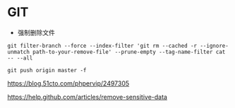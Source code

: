 # GIT

- 强制删除文件

```shell
git filter-branch --force --index-filter 'git rm --cached -r --ignore-unmatch path-to-your-remove-file' --prune-empty --tag-name-filter cat -- --all

git push origin master -f
```

https://blog.51cto.com/phpervip/2497305

https://help.github.com/articles/remove-sensitive-data